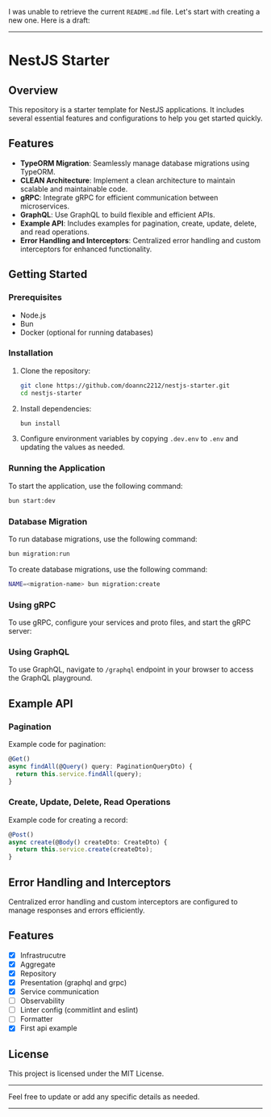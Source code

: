 I was unable to retrieve the current `README.md` file. Let's start with creating a new one. Here is a draft:

---

# NestJS Starter

## Overview

This repository is a starter template for NestJS applications. It includes several essential features and configurations to help you get started quickly.

## Features

- **TypeORM Migration**: Seamlessly manage database migrations using TypeORM.
- **CLEAN Architecture**: Implement a clean architecture to maintain scalable and maintainable code.
- **gRPC**: Integrate gRPC for efficient communication between microservices.
- **GraphQL**: Use GraphQL to build flexible and efficient APIs.
- **Example API**: Includes examples for pagination, create, update, delete, and read operations.
- **Error Handling and Interceptors**: Centralized error handling and custom interceptors for enhanced functionality.

## Getting Started

### Prerequisites

- Node.js
- Bun
- Docker (optional for running databases)

### Installation

1. Clone the repository:

   ```bash
   git clone https://github.com/doannc2212/nestjs-starter.git
   cd nestjs-starter
   ```

2. Install dependencies:

   ```bash
   bun install
   ```

3. Configure environment variables by copying `.dev.env` to `.env` and updating the values as needed.

### Running the Application

To start the application, use the following command:

```bash
bun start:dev
```

### Database Migration

To run database migrations, use the following command:

```bash
bun migration:run
```

To create database migrations, use the following command:

```bash
NAME=<migration-name> bun migration:create
```

### Using gRPC

To use gRPC, configure your services and proto files, and start the gRPC server:

### Using GraphQL

To use GraphQL, navigate to `/graphql` endpoint in your browser to access the GraphQL playground.

## Example API

### Pagination

Example code for pagination:

```typescript
@Get()
async findAll(@Query() query: PaginationQueryDto) {
  return this.service.findAll(query);
}
```

### Create, Update, Delete, Read Operations

Example code for creating a record:

```typescript
@Post()
async create(@Body() createDto: CreateDto) {
  return this.service.create(createDto);
}
```

## Error Handling and Interceptors

Centralized error handling and custom interceptors are configured to manage responses and errors efficiently.

## Features

- [x] Infrastrucutre
- [x] Aggregate
- [x] Repository
- [x] Presentation (graphql and grpc)
- [x] Service communication
- [ ] Observability
- [ ] Linter config (commitlint and eslint)
- [ ] Formatter
- [x] First api example

## License

This project is licensed under the MIT License.

---

Feel free to update or add any specific details as needed.

---
